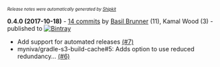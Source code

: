 <sup><sup>*Release notes were automatically generated by [Shipkit](http://shipkit.org/)*</sup></sup>

**0.4.0 (2017-10-18)** - [14 commits](https://github.com/myniva/gradle-s3-build-cache/compare/v0.3.0...v0.4.0) by [Basil Brunner](http://github.com/myniva) (11), Kamal Wood (3) - published to [![Bintray](https://img.shields.io/badge/Bintray-0.4.0-green.svg)](https://plugins.gradle.org/plugin/ch.myniva.s3-build-cache/0.4.0)
 - Add support for automated releases [(#7)](https://github.com/myniva/gradle-s3-build-cache/pull/7)
 - myniva/gradle-s3-build-cache#5: Adds option to use reduced redundancy… [(#6)](https://github.com/myniva/gradle-s3-build-cache/pull/6)

